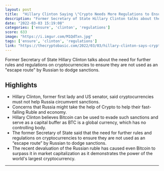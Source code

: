 ```yaml
---
layout: post
title:  "Hillary Clinton Saying \"Crypto Needs More Regulations to Ensure Russia Don't Circumvent Sanctions\" proofs she doesn't understand how Cryptocurrencies and Blockchain works"
description: "Former Secretary of State Hillary Clinton talks about the need for further rules and regulations on cryptocurrencies to ensure they are not used as an \"escape route\" by Russian to dodge sanctions."
date: "2022-03-03 15:19:08"
categories: ['ensure', 'clinton', 'regulations']
score: 633
image: "https://i.imgur.com/M1QdTxn.jpg"
tags: ['ensure', 'clinton', 'regulations']
link: "https://thecryptobasic.com/2022/03/03/hillary-clinton-says-crypto-needs-more-regulations-to-ensure-russia-dont-circumvent-sanctions/"
---
```


Former Secretary of State Hillary Clinton talks about the need for further rules and regulations on cryptocurrencies to ensure they are not used as an \"escape route\" by Russian to dodge sanctions.

## Highlights

- Hillary Clinton, former first lady and US senator, said cryptocurrencies must not help Russia circumvent sanctions.
- Concerns that Russia might take the help of Crypto to help their fast-falling Ruble and economy.
- Hillary Clinton believes Bitcoin can be used to evade such sanctions and serve as a capital buffer as BTC is a global currency, which has no controlling body.
- The former Secretary of State said that the need for further rules and regulations on cryptocurrencies to ensure they are not used as an “escape route” by Russian to dodge sanctions.
- The recent devaluation of the Russian ruble has caused even Bitcoin to surpass it in market capitalization as it demonstrates the power of the world's largest cryptocurrency.

---
